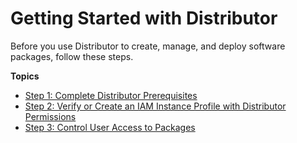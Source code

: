 # Getting Started with Distributor<a name="distributor-getting-started"></a>

Before you use Distributor to create, manage, and deploy software packages, follow these steps\.

**Topics**
+ [Step 1: Complete Distributor Prerequisites](distributor-prerequisites.md)
+ [Step 2: Verify or Create an IAM Instance Profile with Distributor Permissions](distributor-getting-started-instance-profile.md)
+ [Step 3: Control User Access to Packages](distributor-getting-started-restrict-access.md)